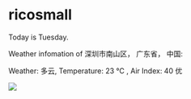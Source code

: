 # ricosmall

Today is Tuesday.

Weather infomation of 深圳市南山区， 广东省， 中国: 

Weather: 多云, Temperature: 23 ℃ , Air Index: 40 优

<img src="https://github-readme-stats.vercel.app/api?username=ricosmall&show_icons=true" />
